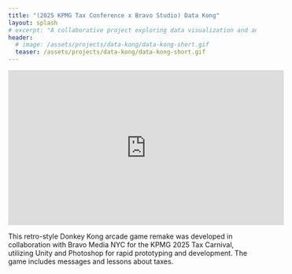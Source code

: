 ```yaml
---
title: "(2025 KPMG Tax Conference x Bravo Studio) Data Kong"
layout: splash
# excerpt: "A collaborative project exploring data visualization and analysis tools for tax conference applications."
header:
  # image: /assets/projects/data-kong/data-kong-short.gif
  teaser: /assets/projects/data-kong/data-kong-short.gif
---
```


<iframe width="560" height="315" src="https://www.youtube.com/embed/66rnFt1UTXY?si=Rue8NPgohVruqZKB" title="YouTube video player" frameborder="0" allow="accelerometer; autoplay; clipboard-write; encrypted-media; gyroscope; picture-in-picture; web-share" allowfullscreen></iframe>

This retro-style Donkey Kong arcade game remake was developed in collaboration with Bravo Media NYC for the KPMG 2025 Tax Carnival, utilizing Unity and Photoshop for rapid prototyping and development. The game includes messages and lessons about taxes.

<!-- ## Instagram Reel

<div style="max-width: 400px; margin: 0 auto;">
  <iframe src="https://www.instagram.com/p/DK2SB8Xs1kZ/embed" width="100%" height="480" frameborder="0" scrolling="no" allowtransparency="true"></iframe>
</div> -->

<!-- ## Project Overview

Data Kong represents an innovative approach to data presentation and analysis in the context of tax conferences. The project leverages modern web technologies and design principles to create an intuitive and engaging user experience.

## Key Features

- Interactive data visualization
- Real-time data analysis
- User-friendly interface design
- Responsive design for multiple devices

## Technologies Used

- Bravo Studio for rapid prototyping
- Modern web development frameworks
- Data visualization libraries
- Responsive design principles -->



